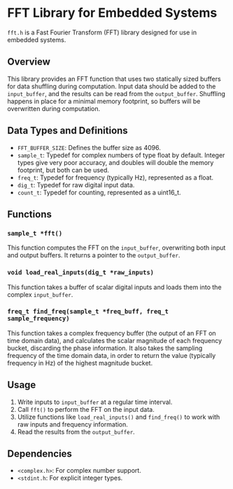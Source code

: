 # FFT Library for Embedded Systems

`fft.h` is a Fast Fourier Transform (FFT) library designed for use in embedded systems.

## Overview

This library provides an FFT function that uses two statically sized buffers for data shuffling during computation. Input data should be added to the `input_buffer`, and the results can be read from the `output_buffer`. Shuffling happens in place for a minimal memory footprint, so buffers will be overwritten during computation.

## Data Types and Definitions

- `FFT_BUFFER_SIZE`: Defines the buffer size as 4096.
- `sample_t`: Typedef for complex numbers of type float by default. Integer types give very poor accuracy, and doubles will double the memory footprint, but both can be used.
- `freq_t`: Typedef for frequency (typically Hz), represented as a float. 
- `dig_t`: Typedef for raw digital input data.
- `count_t`: Typedef for counting, represented as a uint16_t.

## Functions

### `sample_t *fft()`

This function computes the FFT on the `input_buffer`, overwriting both input and output buffers. It returns a pointer to the `output_buffer`.

### `void load_real_inputs(dig_t *raw_inputs)`

This function takes a buffer of scalar digital inputs and loads them into the complex `input_buffer`.

### `freq_t find_freq(sample_t *freq_buff, freq_t sample_frequency)`

This function takes a complex frequency buffer (the output of an FFT on time domain data), and calculates the scalar magnitude of each frequency bucket, discarding the phase information. It also takes the sampling frequency of the time domain data, in order to return the value (typically frequency in Hz) of the highest magnitude bucket.

## Usage

1. Write inputs to `input_buffer` at a regular time interval.
2. Call `fft()` to perform the FFT on the input data.
3. Utilize functions like `load_real_inputs()` and `find_freq()` to work with raw inputs and frequency information.
4. Read the results from the `output_buffer`.

## Dependencies

- `<complex.h>`: For complex number support.
- `<stdint.h`: For explicit integer types.
